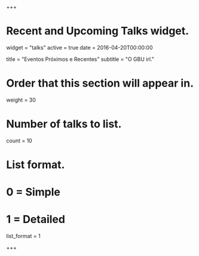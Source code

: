 +++
# Recent and Upcoming Talks widget.
widget = "talks"
active = true
date = 2016-04-20T00:00:00

title = "Eventos Próximos e Recentes"
subtitle = "O GBU irl."

# Order that this section will appear in.
weight = 30

# Number of talks to list.
count = 10

# List format.
#   0 = Simple
#   1 = Detailed
list_format = 1

+++

